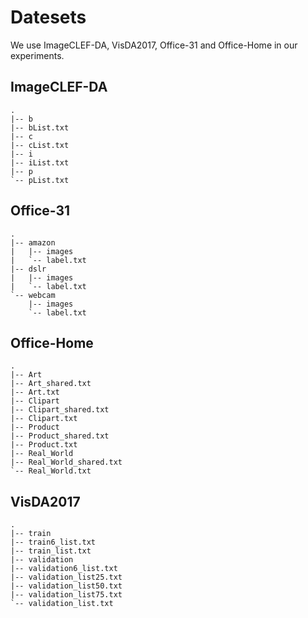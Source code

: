 # Datesets

We use ImageCLEF-DA, VisDA2017, Office-31 and Office-Home in our experiments.



## ImageCLEF-DA

  

```
.
|-- b
|-- bList.txt
|-- c
|-- cList.txt
|-- i
|-- iList.txt
|-- p
`-- pList.txt
```



## Office-31

```
.
|-- amazon
|   |-- images
|   `-- label.txt
|-- dslr
|   |-- images
|   `-- label.txt
`-- webcam
    |-- images
    `-- label.txt
```



## Office-Home

```
.
|-- Art
|-- Art_shared.txt
|-- Art.txt
|-- Clipart
|-- Clipart_shared.txt
|-- Clipart.txt
|-- Product
|-- Product_shared.txt
|-- Product.txt
|-- Real_World
|-- Real_World_shared.txt
`-- Real_World.txt
```



## VisDA2017

```
.
|-- train
|-- train6_list.txt
|-- train_list.txt
|-- validation
|-- validation6_list.txt
|-- validation_list25.txt
|-- validation_list50.txt
|-- validation_list75.txt
`-- validation_list.txt
```

